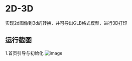 # 2D-3D
实现2d图像到3d的转换，并可导出GLB格式模型，进行3D打印
## 运行截图
1.首页引导与初始化
![image](https://github.com/user-attachments/assets/15e1c7e7-9d64-404c-8bb0-0167ab315436")

